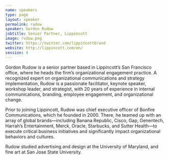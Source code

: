 ```yaml
---
name: speakers
type: page
layout: speaker
permalink: rudow
speaker: Gordon Rudow
jobtitle: Senior Partner, Lippincott
image: rudow.png
twitter: https://twitter.com/lippincottbrand
website: http://lippincott.com/en/
session: 4
---
```

Gordon Rudow is a senior partner based in Lippincott’s San Francisco office, where he heads the firm’s organizational engagement practice. A recognized expert on organizational communications and strategy implementation, Rudow is a passionate facilitator, keynote speaker, workshop leader, and strategist, with 20 years of experience in internal communications, branding, employee engagement, and organizational change.

Prior to joining Lippincott, Rudow was chief executive officer of Bonfire Communications, which he founded in 2000. There, he teamed up with an array of global brands—including Banana Republic, Cisco, Gap, Genentech, Harrah’s Entertainment, Merck, Oracle, Starbucks, and Sutter Health—to execute critical business initiatives and significantly impact organizational behaviors and cultures.

Rudow studied advertising and design at the University of Maryland, and fine art at San Jose State University.